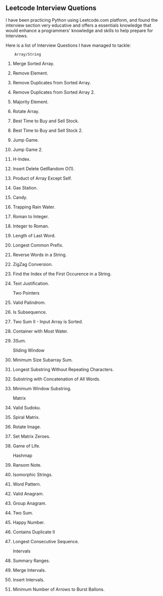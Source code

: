 ## Leetcode Interview Quetions

I have been practicing Python using Leetcode.com platform, and found the interview section very educative and 
offers a essentials knowledge that would enhance a programmers' knowledge and skills to help prepare for 
Interviews.

Here is a list of Interview Questions I have managed to tackle:

        Array/String

 01. Merge Sorted Array.
 02. Remove Element.
 03. Remove Duplicates from Sorted Array.
 04. Remove Duplicates from Sorted Array 2.
 05. Majority Element.
 06. Rotate Array.
 07. Best Time to Buy and Sell Stock.
 08. Best Time to Buy and Sell Stock 2.
 09. Jump Game.
 10. Jump Game 2.
 11. H-Index.
 12. Insert Delete GetRandom O(1).
 13. Product of Array Except Self.
 14. Gas Station.
 15. Candy.
 16. Trapping Rain Water.
 17. Roman to Integer.
 18. Integer to Roman.
 19. Length of Last Word.
 20. Longest Common Prefix.
 21. Reverse Words in a String.
 22. ZigZag Conversion.
 23. Find the Index of the First Occurence in a String.
 24. Text Justification.

        Two Pointers 

 25. Valid Palindrom.
 26. Is Subsequence. 
 27. Two Sum II - Input Array is Sorted.
 28. Container with Most Water.
 29. 3Sum.
 
        Sliding Window 
 
 30. Minimum Size Subarray Sum.
 31. Longest Substring Without Repeating Characters.
 32. Substring with Concatenation of All Words.
 33. Minimum Window Substring.

        Matrix 
 
 34. Valid Sudoku.
 35. Spiral Matrix.
 36. Rotate Image.
 37. Set Matrix Zeroes.
 38. Game of Life.
 
        Hashmap
 
 39. Ransom Note.
 40. Isomorphic Strings.
 41. Word Pattern.
 42. Valid Anagram.
 43. Group Anagram.
 44. Two Sum.
 45. Happy Number.
 46. Contains Duplicate II
 47. Longest Consecutive Sequence.

       Intervals
 48. Summary Ranges.
 49. Merge Intervals.
 50. Insert Intervals.
 51. Minimum Number of Arrows to Burst Ballons.